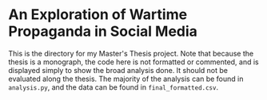 # An Exploration of Wartime Propaganda in Social Media

This is the directory for my Master's Thesis project. Note that because the thesis is a monograph, the code here is not formatted or commented, and is displayed simply to show the broad analysis done. It should not be evaluated along the thesis.
The majority of the analysis can be found in `analysis.py`, and the data can be found in `final_formatted.csv`.
